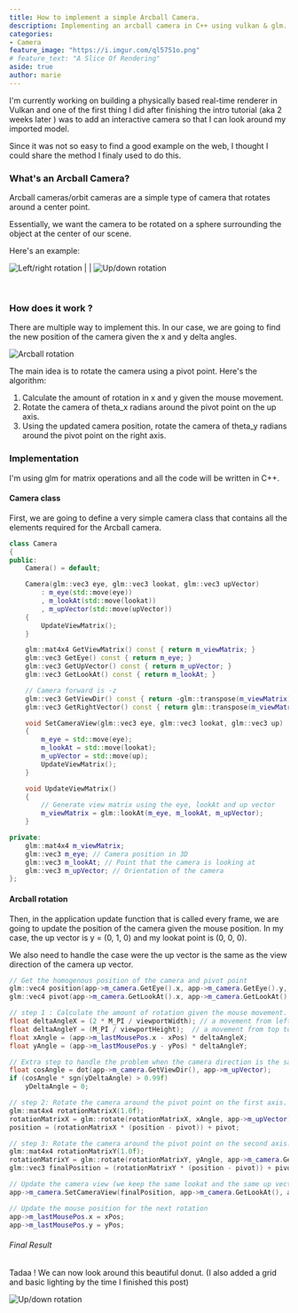 ```yaml
---
title: How to implement a simple Arcball Camera.
description: Implementing an arcball camera in C++ using vulkan & glm.
categories:
- Camera
feature_image: "https://i.imgur.com/ql5751o.png"
# feature_text: "A Slice Of Rendering"
aside: true
author: marie
---
```


I'm currently working on building a physically based real-time renderer in Vulkan and one of the first thing I did after finishing the intro tutorial (aka 2 weeks later ) was to add an interactive camera so that I can look around my imported model. 

Since it was not so easy to find a good example on the web, I thought I could share the method I finaly used to do this.

### What's an Arcball Camera?

Arcball cameras/orbit cameras are a simple type of camera that rotates around a center point. 

Essentially, we want the camera to be rotated on a sphere surrounding the object at the center of our scene.

Here's an example: 

![Left/right rotation](https://media.giphy.com/media/fsnKctjdBVQWo0pXLy/giphy.gif)  | | ![Up/down rotation](https://media.giphy.com/media/YSZbmrRYLQhhFJ6kdP/giphy.gif)  

<!-- ###### Left/right Rotation example
![Left/right rotation](https://media.giphy.com/media/fsnKctjdBVQWo0pXLy/giphy.gif)  

###### Up/Down Rotation example
![Up/down rotation](https://media.giphy.com/media/YSZbmrRYLQhhFJ6kdP/giphy.gif)   -->

&nbsp;

### How does it work ?
There are multiple way to implement this. In our case, we are going to find the new position of the camera given the x and y delta angles.

![Arcball rotation](https://i.imgur.com/tzjQ489.png "Arcball camera rotation illustration") 

The main idea is to rotate the camera using a pivot point. Here's the algorithm:

1. Calculate the amount of rotation in x and y given the mouse movement.
2. Rotate the camera of theta_x radians around the pivot point on the up axis.
3. Using the updated camera position, rotate the camera of theta_y radians around the pivot point on the right axis.

### Implementation
I'm using glm for matrix operations and all the code will be written in C++.

#### Camera class
First, we are going to define a very simple camera class that contains all the elements required for the Arcball camera.

```cpp
class Camera
{
public:
    Camera() = default;

    Camera(glm::vec3 eye, glm::vec3 lookat, glm::vec3 upVector)
        : m_eye(std::move(eye))
        , m_lookAt(std::move(lookat))
        , m_upVector(std::move(upVector))
    {
        UpdateViewMatrix();
    }

    glm::mat4x4 GetViewMatrix() const { return m_viewMatrix; }
    glm::vec3 GetEye() const { return m_eye; }
    glm::vec3 GetUpVector() const { return m_upVector; }
    glm::vec3 GetLookAt() const { return m_lookAt; }

    // Camera forward is -z
    glm::vec3 GetViewDir() const { return -glm::transpose(m_viewMatrix)[2]; }
    glm::vec3 GetRightVector() const { return glm::transpose(m_viewMatrix)[0]; }

    void SetCameraView(glm::vec3 eye, glm::vec3 lookat, glm::vec3 up)
    {
        m_eye = std::move(eye);
        m_lookAt = std::move(lookat);
        m_upVector = std::move(up);
        UpdateViewMatrix();
    }

    void UpdateViewMatrix()
    {
        // Generate view matrix using the eye, lookAt and up vector
        m_viewMatrix = glm::lookAt(m_eye, m_lookAt, m_upVector);
    }

private:
    glm::mat4x4 m_viewMatrix;
    glm::vec3 m_eye; // Camera position in 3D
    glm::vec3 m_lookAt; // Point that the camera is looking at
    glm::vec3 m_upVector; // Orientation of the camera
};
```
#### Arcball rotation
Then, in the application update function that is called every frame, we are going to update the position of the camera given the mouse position.
In my case, the up vector is y = (0, 1, 0) and my lookat point is (0, 0, 0).

We also need to handle the case were the up vector is the same as the view direction of the camera up vector.

```cpp
// Get the homogenous position of the camera and pivot point
glm::vec4 position(app->m_camera.GetEye().x, app->m_camera.GetEye().y, app->m_camera.GetEye().z, 1);
glm::vec4 pivot(app->m_camera.GetLookAt().x, app->m_camera.GetLookAt().y, app->m_camera.GetLookAt().z, 1);

// step 1 : Calculate the amount of rotation given the mouse movement.
float deltaAngleX = (2 * M_PI / viewportWidth); // a movement from left to right = 2*PI = 360 deg
float deltaAngleY = (M_PI / viewportHeight);  // a movement from top to bottom = PI = 180 deg
float xAngle = (app->m_lastMousePos.x - xPos) * deltaAngleX;
float yAngle = (app->m_lastMousePos.y - yPos) * deltaAngleY;

// Extra step to handle the problem when the camera direction is the same as the up vector
float cosAngle = dot(app->m_camera.GetViewDir(), app->m_upVector);
if (cosAngle * sgn(yDeltaAngle) > 0.99f)
    yDeltaAngle = 0;

// step 2: Rotate the camera around the pivot point on the first axis.
glm::mat4x4 rotationMatrixX(1.0f);
rotationMatrixX = glm::rotate(rotationMatrixX, xAngle, app->m_upVector);
position = (rotationMatrixX * (position - pivot)) + pivot;

// step 3: Rotate the camera around the pivot point on the second axis.
glm::mat4x4 rotationMatrixY(1.0f);
rotationMatrixY = glm::rotate(rotationMatrixY, yAngle, app->m_camera.GetRightVector());
glm::vec3 finalPosition = (rotationMatrixY * (position - pivot)) + pivot;

// Update the camera view (we keep the same lookat and the same up vector)
app->m_camera.SetCameraView(finalPosition, app->m_camera.GetLookAt(), app->m_upVector);

// Update the mouse position for the next rotation
app->m_lastMousePos.x = xPos; 
app->m_lastMousePos.y = yPos;
```

###### Final Result
Tadaa ! We can now look around this beautiful donut. (I also added a grid and basic lighting by the time I finished this post)

![Up/down rotation](https://media.giphy.com/media/d5qxZaaafL61c40Snm/giphy.gif)  

<!-- more -->
